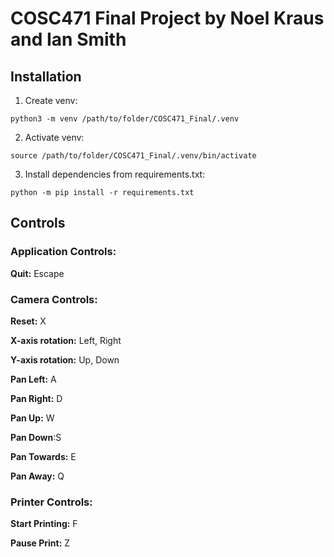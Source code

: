 # COSC471 Final Project by Noel Kraus and Ian Smith

## Installation

1. Create venv:

``python3 -m venv /path/to/folder/COSC471_Final/.venv ``

2. Activate venv:

``source /path/to/folder/COSC471_Final/.venv/bin/activate``

3. Install dependencies from requirements.txt:

``python -m pip install -r requirements.txt``

## Controls

### Application Controls:

**Quit:** Escape

### Camera Controls:

**Reset:** X


**X-axis rotation:** Left, Right


**Y-axis rotation:** Up, Down


**Pan Left:** A


**Pan Right:** D


**Pan Up:** W


**Pan Down**:S


**Pan Towards:** E


**Pan Away:** Q 

### Printer Controls: 


**Start Printing:** F


**Pause Print:** Z


